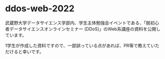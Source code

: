# ddos-web-2022

武蔵野大学データサイエンス学部内、学生主体勉強会イベントである、「脱初心者データサイエンスオンラインセミナー (DDoS)」のWeb系講座の資料を公開しています。

1学生が作成した資料ですので、一部誤っている点があれば、PR等で教えていただけると幸いです。